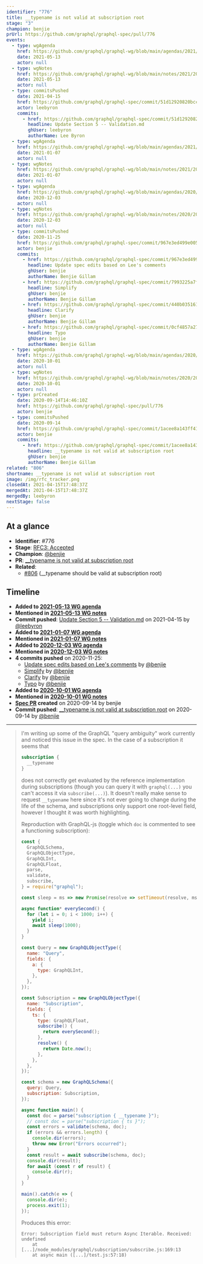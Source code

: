 ```yaml
---
identifier: "776"
title: __typename is not valid at subscription root
stage: "3"
champion: benjie
prUrl: https://github.com/graphql/graphql-spec/pull/776
events:
  - type: wgAgenda
    href: https://github.com/graphql/graphql-wg/blob/main/agendas/2021/2021-05-13.md
    date: 2021-05-13
    actor: null
  - type: wgNotes
    href: https://github.com/graphql/graphql-wg/blob/main/notes/2021/2021-05-13.md
    date: 2021-05-13
    actor: null
  - type: commitsPushed
    date: 2021-04-15
    href: https://github.com/graphql/graphql-spec/commit/51d12920820bcc55d4f5d97df9eb820701eaafca
    actor: leebyron
    commits:
      - href: https://github.com/graphql/graphql-spec/commit/51d12920820bcc55d4f5d97df9eb820701eaafca
        headline: Update Section 5 -- Validation.md
        ghUser: leebyron
        authorName: Lee Byron
  - type: wgAgenda
    href: https://github.com/graphql/graphql-wg/blob/main/agendas/2021/2021-01-07.md
    date: 2021-01-07
    actor: null
  - type: wgNotes
    href: https://github.com/graphql/graphql-wg/blob/main/notes/2021/2021-01-07.md
    date: 2021-01-07
    actor: null
  - type: wgAgenda
    href: https://github.com/graphql/graphql-wg/blob/main/agendas/2020/2020-12-03.md
    date: 2020-12-03
    actor: null
  - type: wgNotes
    href: https://github.com/graphql/graphql-wg/blob/main/notes/2020/2020-12-03.md
    date: 2020-12-03
    actor: null
  - type: commitsPushed
    date: 2020-11-25
    href: https://github.com/graphql/graphql-spec/commit/967e3ed499e00591aeff26215124f18f6335a0bd
    actor: benjie
    commits:
      - href: https://github.com/graphql/graphql-spec/commit/967e3ed499e00591aeff26215124f18f6335a0bd
        headline: Update spec edits based on Lee's comments
        ghUser: benjie
        authorName: Benjie Gillam
      - href: https://github.com/graphql/graphql-spec/commit/7993225a7fe9ec2cdacc40d34e36339c62965850
        headline: Simplify
        ghUser: benjie
        authorName: Benjie Gillam
      - href: https://github.com/graphql/graphql-spec/commit/440b035161191fa51d297245c753b95a9174039e
        headline: Clarify
        ghUser: benjie
        authorName: Benjie Gillam
      - href: https://github.com/graphql/graphql-spec/commit/0cf4857a27bb0cf2774b12c27d8f0a67cec20d5a
        headline: Typo
        ghUser: benjie
        authorName: Benjie Gillam
  - type: wgAgenda
    href: https://github.com/graphql/graphql-wg/blob/main/agendas/2020/2020-10-01.md
    date: 2020-10-01
    actor: null
  - type: wgNotes
    href: https://github.com/graphql/graphql-wg/blob/main/notes/2020/2020-10-01.md
    date: 2020-10-01
    actor: null
  - type: prCreated
    date: 2020-09-14T14:46:10Z
    href: https://github.com/graphql/graphql-spec/pull/776
    actor: benjie
  - type: commitsPushed
    date: 2020-09-14
    href: https://github.com/graphql/graphql-spec/commit/1acee8a143ff41936fac4575bc0843d948046bd9
    actor: benjie
    commits:
      - href: https://github.com/graphql/graphql-spec/commit/1acee8a143ff41936fac4575bc0843d948046bd9
        headline: __typename is not valid at subscription root
        ghUser: benjie
        authorName: Benjie Gillam
related: "806"
shortname: __typename is not valid at subscription root
image: /img/rfc_tracker.png
closedAt: 2021-04-15T17:48:37Z
mergedAt: 2021-04-15T17:48:37Z
mergedBy: leebyron
nextStage: false
---
```


## At a glance

- **Identifier**: #776
- **Stage**: [RFC3: Accepted](https://github.com/graphql/graphql-spec/blob/main/CONTRIBUTING.md#stage-3-accepted)
- **Champion**: [@benjie](https://github.com/benjie)
- **PR**: [__typename is not valid at subscription root](https://github.com/graphql/graphql-spec/pull/776)
- **Related**:
  - [#806](/rfcs/806 "__typename should be valid at subscription root / RFCX") (__typename should be valid at subscription root)

<!-- BEGIN_CUSTOM_TEXT -->



<!-- END_CUSTOM_TEXT -->

## Timeline

- **Added to [2021-05-13 WG agenda](https://github.com/graphql/graphql-wg/blob/main/agendas/2021/2021-05-13.md)**
- **Mentioned in [2021-05-13 WG notes](https://github.com/graphql/graphql-wg/blob/main/notes/2021/2021-05-13.md)**
- **Commit pushed**: [Update Section 5 -- Validation.md](https://github.com/graphql/graphql-spec/commit/51d12920820bcc55d4f5d97df9eb820701eaafca) on 2021-04-15 by [@leebyron](https://github.com/leebyron)
- **Added to [2021-01-07 WG agenda](https://github.com/graphql/graphql-wg/blob/main/agendas/2021/2021-01-07.md)**
- **Mentioned in [2021-01-07 WG notes](https://github.com/graphql/graphql-wg/blob/main/notes/2021/2021-01-07.md)**
- **Added to [2020-12-03 WG agenda](https://github.com/graphql/graphql-wg/blob/main/agendas/2020/2020-12-03.md)**
- **Mentioned in [2020-12-03 WG notes](https://github.com/graphql/graphql-wg/blob/main/notes/2020/2020-12-03.md)**
- **4 commits pushed** on 2020-11-25:
  - [Update spec edits based on Lee's comments](https://github.com/graphql/graphql-spec/commit/967e3ed499e00591aeff26215124f18f6335a0bd) by [@benjie](https://github.com/benjie)
  - [Simplify](https://github.com/graphql/graphql-spec/commit/7993225a7fe9ec2cdacc40d34e36339c62965850) by [@benjie](https://github.com/benjie)
  - [Clarify](https://github.com/graphql/graphql-spec/commit/440b035161191fa51d297245c753b95a9174039e) by [@benjie](https://github.com/benjie)
  - [Typo](https://github.com/graphql/graphql-spec/commit/0cf4857a27bb0cf2774b12c27d8f0a67cec20d5a) by [@benjie](https://github.com/benjie)
- **Added to [2020-10-01 WG agenda](https://github.com/graphql/graphql-wg/blob/main/agendas/2020/2020-10-01.md)**
- **Mentioned in [2020-10-01 WG notes](https://github.com/graphql/graphql-wg/blob/main/notes/2020/2020-10-01.md)**
- **[Spec PR](https://github.com/graphql/graphql-spec/pull/776) created** on 2020-09-14 by benjie
- **Commit pushed**: [__typename is not valid at subscription root](https://github.com/graphql/graphql-spec/commit/1acee8a143ff41936fac4575bc0843d948046bd9) on 2020-09-14 by [@benjie](https://github.com/benjie)

<!-- VERBATIM -->

---

> I'm writing up some of the GraphQL "query ambiguity" work currently and noticed this issue in the spec. In the case of a subscription it seems that
> 
> ```graphql
> subscription {
>   __typename
> }
> ```
> 
> does not correctly get evaluated by the reference implementation during subscriptions (though you can query it with `graphql(...)` you can't access it via `subscribe(...)`). It doesn't really make sense to request `__typename` here since it's not ever going to change during the life of the schema, and subscriptions only support one root-level field, however I thought it was worth highlighting.
> 
> Reproduction with GraphQL-js (toggle which `doc` is commented to see a functioning subscription):
> 
> ```js
> const {
>   GraphQLSchema,
>   GraphQLObjectType,
>   GraphQLInt,
>   GraphQLFloat,
>   parse,
>   validate,
>   subscribe,
> } = require("graphql");
> 
> const sleep = ms => new Promise(resolve => setTimeout(resolve, ms));
> 
> async function* everySecond() {
>   for (let i = 0; i < 1000; i++) {
>     yield i;
>     await sleep(1000);
>   }
> }
> 
> const Query = new GraphQLObjectType({
>   name: "Query",
>   fields: {
>     a: {
>       type: GraphQLInt,
>     },
>   },
> });
> 
> const Subscription = new GraphQLObjectType({
>   name: "Subscription",
>   fields: {
>     ts: {
>       type: GraphQLFloat,
>       subscribe() {
>         return everySecond();
>       },
>       resolve() {
>         return Date.now();
>       },
>     },
>   },
> });
> 
> const schema = new GraphQLSchema({
>   query: Query,
>   subscription: Subscription,
> });
> 
> async function main() {
>   const doc = parse("subscription { __typename }");
>   // const doc = parse("subscription { ts }");
>   const errors = validate(schema, doc);
>   if (errors && errors.length) {
>     console.dir(errors);
>     throw new Error("Errors occurred");
>   }
>   const result = await subscribe(schema, doc);
>   console.dir(result);
>   for await (const r of result) {
>     console.dir(r);
>   }
> }
> 
> main().catch(e => {
>   console.dir(e);
>   process.exit(1);
> });
> ```
> 
> Produces this error:
> 
> ```
> Error: Subscription field must return Async Iterable. Received: undefined
>     at [...]/node_modules/graphql/subscription/subscribe.js:169:13
>     at async main ([...]/test.js:57:18)
> ```
